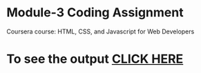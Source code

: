 

# Module-3 Coding Assignment

Coursera course: HTML, CSS, and Javascript for Web Developers

# To see the output [CLICK HERE](https://nitinbhatt01.github.io/Coursera-Assignment-HTML-CSS-and-Javascript-for-Web-Developers/module-3/index.html)

